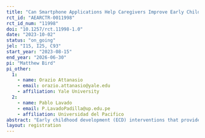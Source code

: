 ```yaml
---
title: "Can Smartphone Applications Help Caregivers Improve Early Childhood Development in Peru?"
rct_id: "AEARCTR-0011998"
rct_id_num: "11998"
doi: "10.1257/rct.11998-1.0"
date: "2023-10-02"
status: "on_going"
jel: "I15, I25, C93"
start_year: "2023-08-15"
end_year: "2026-06-30"
pi: "Matthew Bird"
pi_other:
  1:
    - name: Orazio Attanasio
    - email: orazio.attanasio@yale.edu
    - affiliation: Yale University
  2:
    - name: Pablo Lavado
    - email: P.LavadoPadilla@up.edu.pe
    - affiliation: Universidad del Pacifico
abstract: "Early childhood development (ECD) interventions that provide caregiving information via home visits or group sessions have improved child development outcomes in several contexts. Yet the cost-effective scaling of these interventions with quality is a challenge. This cluster randomized evaluation (cRCT) analyzes the effects of two variations of a smartphone-based intervention on ECD outcomes compared to the Peruvian government’s standard day care and caregiver support program. A total of 240 daycare centers with 2400 households will be randomized to receive the standard government program (Control); standard day care and the smartphone app (T1); or standard day care, the smartphone app, and parent learning groups (T2).  Primary ECD outcomes will be measured using CREDI and GSED. Secondary outcomes include intermediate caregiver outcomes and home interactions. We will estimate unadjusted and adjusted intent-to-treat effects and will analyze heterogeneous effects by child gender and either the caregiver education or a household poverty index."
layout: registration
---
```


